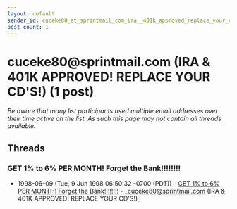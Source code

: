 ```yaml
---
layout: default
sender_id: cuceke80_at_sprintmail_com_ira__401k_approved_replace_your_cds_
post_count: 1
---
```


# cuceke80<span>@</span>sprintmail.com (IRA & 401K APPROVED!  REPLACE YOUR CD'S!) (1 post)

_Be aware that many list participants used multiple email addresses over their time active on the list. As such this page may not contain all threads available._

## Threads

### GET 1% to 6% PER MONTH! Forget the Bank!!!!!!!!
+ 1998-06-09 (Tue, 9 Jun 1998 06:50:32 -0700 (PDT)) - [GET 1% to 6% PER MONTH! Forget the Bank!!!!!!!!](/archive/1998/06/1d970ba42c3ba6bc60d69a654b0396011e3f2317a0b43d9053b8eb06b93fa7f9) - _cuceke80@sprintmail.com (IRA & 401K APPROVED!  REPLACE YOUR CD'S!)_

